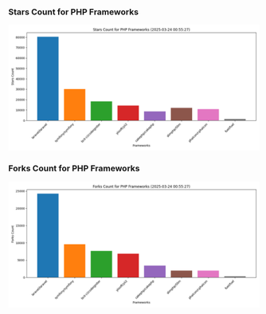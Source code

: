 ### Stars Count for PHP Frameworks

![Stars Chart](./archive/charts/20250324005527_stars_count.png)

### Forks Count for PHP Frameworks

![Forks Chart](./archive/charts/20250324005527_forks_count.png)

